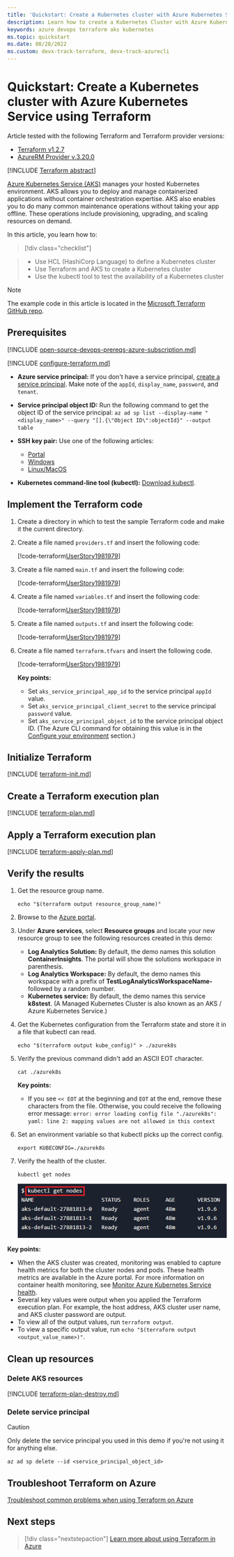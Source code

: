 ```yaml
---
title: 'Quickstart: Create a Kubernetes cluster with Azure Kubernetes Service (AKS) using Terraform'
description: Learn how to create a Kubernetes Cluster with Azure Kubernetes Service and Terraform.
keywords: azure devops terraform aks kubernetes
ms.topic: quickstart
ms.date: 08/28/2022
ms.custom: devx-track-terraform, devx-track-azurecli 
---
```


# Quickstart: Create a Kubernetes cluster with Azure Kubernetes Service using Terraform

Article tested with the following Terraform and Terraform provider versions:

- [Terraform v1.2.7](https://releases.hashicorp.com/terraform/)
- [AzureRM Provider v.3.20.0](https://registry.terraform.io/providers/hashicorp/azurerm/latest/docs)

[!INCLUDE [Terraform abstract](./includes/abstract.md)]

[Azure Kubernetes Service (AKS)](/azure/aks/) manages your hosted Kubernetes environment. AKS allows you to deploy and manage containerized applications without container orchestration expertise. AKS also enables you to do many common maintenance operations without taking your app offline. These operations include provisioning, upgrading, and scaling resources on demand.

In this article, you learn how to:
> [!div class="checklist"]

> * Use HCL (HashiCorp Language) to define a Kubernetes cluster
> * Use Terraform and AKS to create a Kubernetes cluster
> * Use the kubectl tool to test the availability of a Kubernetes cluster

> [!NOTE]
> The example code in this article is located in the [Microsoft Terraform GitHub repo](https://github.com/Azure/terraform/tree/UserStory1981979/quickstart/201-k8s-cluster-with-tf-and-aks).

## Prerequisites

[!INCLUDE [open-source-devops-prereqs-azure-subscription.md](../includes/open-source-devops-prereqs-azure-subscription.md)]

[!INCLUDE [configure-terraform.md](includes/configure-terraform.md)]

- **Azure service principal:** If you don't have a service principal, [create a service principal](authenticate-to-azure.md#create-a-service-principal). Make note of the `appId`, `display_name`, `password`, and `tenant`.

- **Service principal object ID:** Run the following command to get the object ID of the service principal: `az ad sp list --display-name "<display_name>" --query "[].{\"Object ID\":objectId}" --output table`

- **SSH key pair:** Use one of the following articles:

    - [Portal](/azure/virtual-machines/ssh-keys-portal#generate-new-keys)
    - [Windows](/azure/virtual-machines/linux/ssh-from-windows#create-an-ssh-key-pair)
    - [Linux/MacOS](/azure/virtual-machines/linux/mac-create-ssh-keys#create-an-ssh-key-pair)

- **Kubernetes command-line tool (kubectl):** [Download kubectl](https://kubernetes.io/releases/download/).

## Implement the Terraform code

1. Create a directory in which to test the sample Terraform code and make it the current directory.

1. Create a file named `providers.tf` and insert the following code:

    [!code-terraform[UserStory1981979](~/../terraform_samples/quickstart/201-k8s-cluster-with-tf-and-aks/providers.tf)]

1. Create a file named `main.tf` and insert the following code:

    [!code-terraform[UserStory1981979](~/../terraform_samples/quickstart/201-k8s-cluster-with-tf-and-aks/main.tf)]

1. Create a file named `variables.tf` and insert the following code:

    [!code-terraform[UserStory1981979](~/../terraform_samples/quickstart/201-k8s-cluster-with-tf-and-aks/variables.tf)]

1. Create a file named `outputs.tf` and insert the following code:

    [!code-terraform[UserStory1981979](~/../terraform_samples/quickstart/201-k8s-cluster-with-tf-and-aks/outputs.tf)]

1. Create a file named `terraform.tfvars` and insert the following code.

    [!code-terraform[UserStory1981979](~/../terraform_samples/quickstart/201-k8s-cluster-with-tf-and-aks/terraform.tfvars)]

    **Key points:**

    - Set `aks_service_principal_app_id` to the service principal `appId` value.
    - Set `aks_service_principal_client_secret` to the service principal `password` value.
    - Set `aks_service_principal_object_id` to the service principal object ID. (The Azure CLI command for obtaining this value is in the [Configure your environment](#prerequisites) section.)

## Initialize Terraform

[!INCLUDE [terraform-init.md](includes/terraform-init.md)]

## Create a Terraform execution plan

[!INCLUDE [terraform-plan.md](includes/terraform-plan.md)]

## Apply a Terraform execution plan

[!INCLUDE [terraform-apply-plan.md](includes/terraform-apply-plan.md)]

## Verify the results

1. Get the resource group name.

    ```console
    echo "$(terraform output resource_group_name)"
    ```

1. Browse to the [Azure portal](https://portal.azure.com).

1. Under **Azure services**, select **Resource groups** and locate your new resource group to see the following resources created in this demo:

    - **Log Analytics Solution:** By default, the demo names this solution **ContainerInsights**. The portal will show the solutions workspace in parenthesis.
    - **Log Analytics Workspace:** By default, the demo names this workspace with a prefix of **TestLogAnalyticsWorkspaceName-** followed by a random number.
    - **Kubernetes service:** By default, the demo names this service **k8stest**. (A Managed Kubernetes Cluster is also known as an AKS / Azure Kubernetes Service.)

1. Get the Kubernetes configuration from the Terraform state and store it in a file that kubectl can read.

    ```console
    echo "$(terraform output kube_config)" > ./azurek8s
    ```

1. Verify the previous command didn't add an ASCII EOT character.

    ```console
    cat ./azurek8s
    ```

   **Key points:**

    - If you see `<< EOT` at the beginning and `EOT` at the end, remove these characters from the file. Otherwise, you could receive the following error message: `error: error loading config file "./azurek8s": yaml: line 2: mapping values are not allowed in this context`

1. Set an environment variable so that kubectl picks up the correct config.

    ```console
    export KUBECONFIG=./azurek8s
    ```

1. Verify the health of the cluster.

    ```console
    kubectl get nodes
    ```

    ![The kubectl tool allows you to verify the health of your Kubernetes cluster](./media/create-k8s-cluster-with-tf-and-aks/kubectl-get-nodes.png)

**Key points:**

- When the AKS cluster was created, monitoring was enabled to capture health metrics for both the cluster nodes and pods. These health metrics are available in the Azure portal. For more information on container health monitoring, see [Monitor Azure Kubernetes Service health](/azure/azure-monitor/insights/container-insights-overview).
- Several key values were output when you applied the Terraform execution plan. For example, the host address, AKS cluster user name, and AKS cluster password are output.
- To view all of the output values, run `terraform output`.
- To view a specific output value, run `echo "$(terraform output <output_value_name>)"`.

## Clean up resources

### Delete AKS resources

[!INCLUDE [terraform-plan-destroy.md](includes/terraform-plan-destroy.md)]

### Delete service principal

> [!CAUTION]
> Only delete the service principal you used in this demo if you're not using it for anything else.

```azurecli
az ad sp delete --id <service_principal_object_id>
```

## Troubleshoot Terraform on Azure

[Troubleshoot common problems when using Terraform on Azure](troubleshoot.md)

## Next steps

> [!div class="nextstepaction"] 
> [Learn more about using Terraform in Azure](/azure/terraform)

